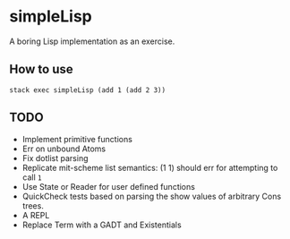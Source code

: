 # simpleLisp

A boring Lisp implementation as an exercise.

## How to use
```
stack exec simpleLisp (add 1 (add 2 3))
````

## TODO
- Implement primitive functions
- Err on unbound Atoms
- Fix dotlist parsing
- Replicate mit-scheme list semantics: (1 1) should err for attempting to call `1`
- Use State or Reader for user defined functions
- QuickCheck tests based on parsing the show values of arbitrary Cons trees.
- A REPL
- Replace Term with a GADT and Existentials
